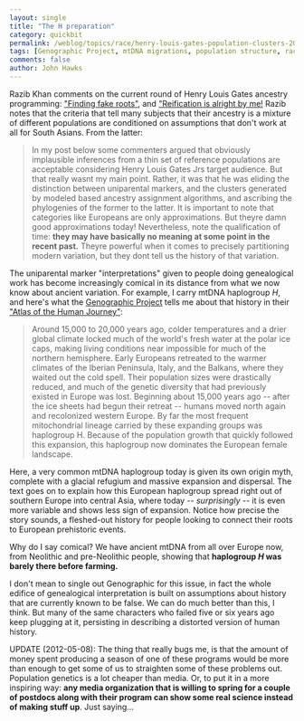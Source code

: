 ```yaml
---
layout: single 
title: "The H preparation" 
category: quickbit
permalink: /weblog/topics/race/henry-louis-gates-population-clusters-2012.html
tags: [Genographic Project, mtDNA migrations, population structure, race, mtDNA, Henry Louis Gates] 
comments: false 
author: John Hawks 
---
```


Razib Khan comments on the current round of Henry Louis Gates ancestry programming: <a href="http://blogs.discovermagazine.com/gnxp/2012/05/finding-fake-roots/">"Finding fake roots"</a>, and <a href="http://blogs.discovermagazine.com/gnxp/2012/05/reification-is-alright-by-me/">"Reification is alright by me!</a> Razib notes that the criteria that tell many subjects that their ancestry is a mixture of different populations are conditioned on assumptions that don't work at all for South Asians. From the latter:

<blockquote>In my post below some commenters argued that obviously implausible inferences from a thin set of reference populations are acceptable considering Henry Louis Gates Jrs target audience. But that really wasnt my main point. Rather, it was that he was eliding the distinction between uniparental markers, and the clusters generated by modeled based ancestry assignment algorithms, and ascribing the phylogenies of the former to the latter. It is important to note that categories like Europeans are only approximations. But theyre damn good approximations today! Nevertheless, note the qualification of time: <strong>they may have basically no meaning at some point in the recent past.</strong> Theyre powerful when it comes to precisely partitioning modern variation, but they dont tell us the history of that variation.</blockquote>

The uniparental marker "interpretations" given to people doing genealogical work has become increasingly comical in its distance from what we now know about ancient variation. For example, I carry mtDNA haplogroup <em>H</em>, and here's what the <a href="https://genographic.nationalgeographic.com/genographic/lan/en/index.html">Genographic Project</a> tells me about that history in their <a href="https://genographic.nationalgeographic.com/genographic/atlas.html">"Atlas of the Human Journey"</a>:

<blockquote>Around 15,000 to 20,000 years ago, colder temperatures and a drier global climate locked much of the world's fresh water at the polar ice caps, making living conditions near impossible for much of the northern hemisphere. Early Europeans retreated to the warmer climates of the Iberian Peninsula, Italy, and the Balkans, where they waited out the cold spell. Their population sizes were drastically reduced, and much of the genetic diversity that had previously existed in Europe was lost. Beginning about 15,000 years ago -- after the ice sheets had begun their retreat -- humans moved north again and recolonized western Europe. By far the most frequent mitochondrial lineage carried by these expanding groups was haplogroup H. Because of the population growth that quickly followed this expansion, this haplogroup now dominates the European female landscape.</blockquote>

Here, a very common mtDNA haplogroup today is given its own origin myth, complete with a glacial refugium and massive expansion and dispersal. The text goes on to explain how this European haplogroup spread right out of southern Europe into central Asia, where today -- <em>surprisingly</em> -- it is even more variable and shows less sign of expansion. Notice how precise the story sounds, a fleshed-out history for people looking to connect their roots to European prehistoric events. 

Why do I say comical? We have ancient mtDNA from all over Europe now, from Neolithic and pre-Neolithic people, showing that <strong>haplogroup <em>H</em> was barely there before farming.</strong>

I don't mean to single out Genographic for this issue, in fact the whole edifice of genealogical interpretation is built on assumptions about history that are currently known to be false. We can do much better than this, I think. But many of the same characters who failed five or six years ago keep plugging at it, persisting in describing a distorted version of human history. 

UPDATE (2012-05-08): The thing that really bugs me, is that the amount of money spent producing a season of one of these programs would be more than enough to get some of us to straighten some of these problems out. Population genetics is a lot cheaper than media. Or, to put it in a more inspiring way: <strong>any media organization that is willing to spring for a couple of postdocs along with their program can show some real science instead of making stuff up</strong>. Just saying...



